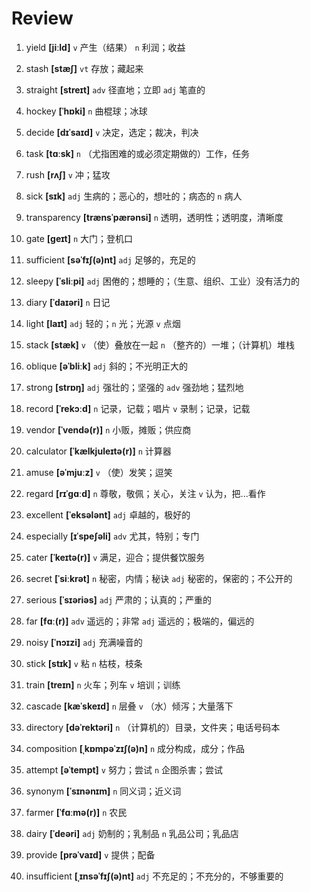 # Review
1. yield **[jiːld]** `v` 产生（结果） `n` 利润；收益

2. stash **[stæʃ]** `vt` 存放；藏起来

3. straight **[streɪt]** `adv` 径直地；立即 `adj` 笔直的

4. hockey **[ˈhɒki]** `n` 曲棍球；冰球

5. decide **[dɪˈsaɪd]** `v` 决定，选定；裁决，判决

6. task **[tɑːsk]** `n` （尤指困难的或必须定期做的）工作，任务

7. rush **[rʌʃ]** `v` 冲；猛攻

8. sick **[sɪk]** `adj` 生病的；恶心的，想吐的；病态的 `n` 病人

9. transparency **[trænsˈpærənsi]** `n` 透明，透明性；透明度，清晰度

10. gate **[ɡeɪt]** `n` 大门；登机口

11. sufficient **[səˈfɪʃ(ə)nt]** `adj` 足够的，充足的

12. sleepy **[ˈsliːpi]** `adj` 困倦的；想睡的；（生意、组织、工业）没有活力的

13. diary **[ˈdaɪəri]** `n` 日记

14. light **[laɪt]** `adj` 轻的；`n` 光；光源 `v` 点烟

15. stack **[stæk]** `v` （使）叠放在一起 `n` （整齐的）一堆；（计算机）堆栈

16. oblique **[əˈbliːk]** `adj` 斜的；不光明正大的

17. strong **[strɒŋ]** `adj` 强壮的；坚强的 `adv` 强劲地；猛烈地

18. record **[ˈrekɔːd]** `n` 记录，记载；唱片 `v` 录制；记录，记载

19. vendor **[ˈvendə(r)]** `n` 小贩，摊贩；供应商

20. calculator **[ˈkælkjuleɪtə(r)]** `n` 计算器

21. amuse **[əˈmjuːz]** `v` （使）发笑；逗笑

22. regard **[rɪˈɡɑːd]** `n` 尊敬，敬佩；关心，关注 `v` 认为，把...看作

23. excellent **[ˈeksələnt]** `adj` 卓越的，极好的

24. especially **[ɪˈspeʃəli]** `adv` 尤其，特别；专门

25. cater **[ˈkeɪtə(r)]** `v` 满足，迎合；提供餐饮服务

26. secret **[ˈsiːkrət]** `n` 秘密，内情；秘诀 `adj` 秘密的，保密的；不公开的

27. serious **[ˈsɪəriəs]** `adj` 严肃的；认真的；严重的

28. far **[fɑː(r)]** `adv` 遥远的；非常 `adj` 遥远的；极端的，偏远的

29. noisy **[ˈnɔɪzi]** `adj` 充满噪音的

30. stick **[stɪk]** `v` 粘 `n` 枯枝，枝条

31. train **[treɪn]** `n` 火车；列车 `v` 培训；训练

32. cascade **[kæˈskeɪd]** `n` 层叠 `v` （水）倾泻；大量落下

33. directory **[dəˈrektəri]** `n` （计算机的）目录，文件夹；电话号码本

34. composition **[ˌkɒmpəˈzɪʃ(ə)n]** `n` 成分构成，成分；作品

35. attempt **[əˈtempt]** `v` 努力；尝试 `n` 企图杀害；尝试

36. synonym **[ˈsɪnənɪm]** `n` 同义词；近义词

37. farmer **[ˈfɑːmə(r)]** `n` 农民

38. dairy **[ˈdeəri]** `adj` 奶制的；乳制品 `n` 乳品公司；乳品店

39. provide **[prəˈvaɪd]** `v` 提供；配备

40. insufficient **[ˌɪnsəˈfɪʃ(ə)nt]** `adj` 不充足的；不充分的，不够重要的


